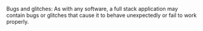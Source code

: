 Bugs and glitches: As with any software, a full stack application may contain bugs or glitches that cause it to behave unexpectedly or fail to work properly.